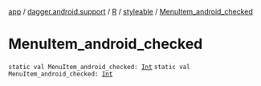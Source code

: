 [app](../../../index.md) / [dagger.android.support](../../index.md) / [R](../index.md) / [styleable](index.md) / [MenuItem_android_checked](./-menu-item_android_checked.md)

# MenuItem_android_checked

`static val MenuItem_android_checked: `[`Int`](https://kotlinlang.org/api/latest/jvm/stdlib/kotlin/-int/index.html)
`static val MenuItem_android_checked: `[`Int`](https://kotlinlang.org/api/latest/jvm/stdlib/kotlin/-int/index.html)
